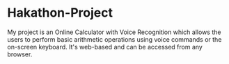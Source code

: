 # Hakathon-Project
My project is an Online Calculator with Voice Recognition which allows the users to perform basic arithmetic operations using voice commands or the on-screen keyboard. It's web-based and can be accessed from any browser.
